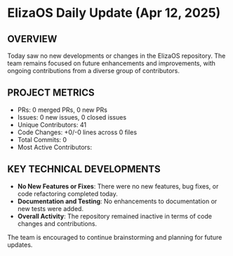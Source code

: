 # ElizaOS Daily Update (Apr 12, 2025)

## OVERVIEW 
Today saw no new developments or changes in the ElizaOS repository. The team remains focused on future enhancements and improvements, with ongoing contributions from a diverse group of contributors.

## PROJECT METRICS
- PRs: 0 merged PRs, 0 new PRs
- Issues: 0 new issues, 0 closed issues
- Unique Contributors: 41
- Code Changes: +0/-0 lines across 0 files
- Total Commits: 0
- Most Active Contributors: 

## KEY TECHNICAL DEVELOPMENTS
- **No New Features or Fixes**: There were no new features, bug fixes, or code refactoring completed today.
- **Documentation and Testing**: No enhancements to documentation or new tests were added.
- **Overall Activity**: The repository remained inactive in terms of code changes and contributions. 

The team is encouraged to continue brainstorming and planning for future updates.